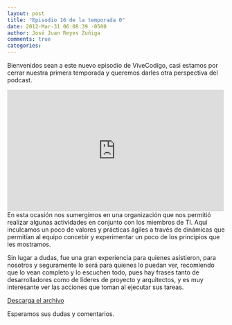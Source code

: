```yaml
---
layout: post
title: "Episodio 16 de la temporada 0"
date: 2012-Mar-31 06:08:39 -0500
author: José Juan Reyes Zuñiga
comments: true
categories: 
---
```


Bienvenidos sean a este nuevo episodio de ViveCodigo, casi estamos por cerrar nuestra primera temporada y queremos darles otra perspectiva del podcast.

<iframe src="http://player.vimeo.com/video/39522331" height="281" width="500" allowfullscreen="" frameborder="0"></iframe>
<!-- more -->
En esta ocasión nos sumergimos en una organización que nos permitió realizar algunas actividades en conjunto con los miembros de TI. Aquí inculcamos un poco de valores y prácticas ágiles a través de dinámicas que permitían al equipo concebir y experimentar un poco de los principios que les mostramos.

Sin lugar a dudas, fue una gran experiencia para quienes asistieron, para nosotros y seguramente lo será para quienes lo puedan ver, recomiendo que lo vean completo y lo escuchen todo, pues hay frases tanto de desarrolladores como de líderes de proyecto y arquitectos, y es muy interesante ver las acciones que toman al ejecutar sus tareas.

<a href="http://s3.amazonaws.com/media.vivecodigo.org/podcast/temporada0/ViveCodigo00x16.mov">Descarga el archivo</a>

Esperamos sus dudas y comentarios.